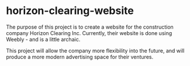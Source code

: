 # horizon-clearing-website

The purpose of this project is to create a website for the construction company Horizon Clearing Inc.
Currently, their website is done using Weebly - and is a little archaic.

This project will allow the company more flexibility into the future, and will produce a more modern advertising space for their ventures.
